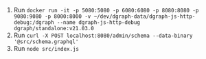 1. Run `docker run -it -p 5080:5080 -p 6080:6080 -p 8080:8080 -p 9080:9080 -p 8000:8000 -v ~/dev/dgraph-data/dgraph-js-http-debug:/dgraph --name dgraph-js-http-debug dgraph/standalone:v21.03.0`
2. Run `curl -X POST localhost:8080/admin/schema --data-binary '@src/schema.graphql'`
3. Run `node src/index.js`

